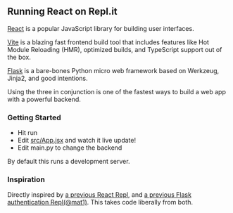 ## Running React on Repl.it

[React](https://reactjs.org/) is a popular JavaScript library for building user interfaces.

[Vite](https://vitejs.dev/) is a blazing fast frontend build tool that includes features like Hot Module Reloading (HMR), optimized builds, and TypeScript support out of the box.

[Flask](https://flask.palletsprojects.com/) is a bare-bones Python micro web framework based on Werkzeug, Jinja2, and good intentions.

Using the three in conjunction is one of the fastest ways to build a web app with a powerful backend.

### Getting Started
- Hit run
- Edit [src/App.jsx](#src/App.jsx) and watch it live update!
- Edit main.py to change the backend 

By default this runs a development server.

### Inspiration

Directly inspired by [a previous React Repl](https://replit.com/@replit/Reactjs), and [a previous Flask authentication Repl(@mat1)](https://replit.com/talk/learn/Authenticating-users-with-Replit-Auth/23460). This takes code liberally from both. 
